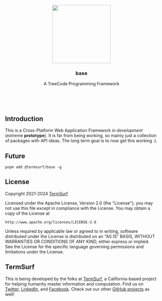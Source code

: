 <br/>
<br/>
<br/>
<br/>
<br/>
<br/>
<br/>

<p align='center'>
  <img src='https://github.com/termsurf/base/blob/make/view/star.svg?raw=true' height='192'>
</p>

<h3 align='center'>base</h3>
<p align='center'>
  A TreeCode Programming Framework
</p>

<br/>
<br/>
<br/>

## Introduction

This is a Cross-Platform Web Application Framework _in development_
(extreme **prototype**). It is far from being working, so mainly just a
collection of packages with API ideas. The long term goal is to now get
this working :).

## Future

```
pnpm add @termsurf/base -g
```

## License

Copyright 2021-2024 <a href='https://term.surf'>TermSurf</a>

Licensed under the Apache License, Version 2.0 (the "License"); you may
not use this file except in compliance with the License. You may obtain
a copy of the License at

    http://www.apache.org/licenses/LICENSE-2.0

Unless required by applicable law or agreed to in writing, software
distributed under the License is distributed on an "AS IS" BASIS,
WITHOUT WARRANTIES OR CONDITIONS OF ANY KIND, either express or implied.
See the License for the specific language governing permissions and
limitations under the License.

## TermSurf

This is being developed by the folks at [TermSurf](https://term.surf), a
California-based project for helping humanity master information and
computation. Find us on [Twitter](https://twitter.com/termsurf),
[LinkedIn](https://www.linkedin.com/company/termsurf), and
[Facebook](https://www.facebook.com/termsurf). Check out our other
[GitHub projects](https://github.com/termsurf) as well!
